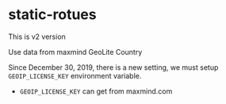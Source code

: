 # static-rotues

This is v2 version

Use data from maxmind GeoLite Country

Since December 30, 2019, there is a new setting, we must setup `GEOIP_LICENSE_KEY` environment variable.

* `GEOIP_LICENSE_KEY` can get from maxmind.com

